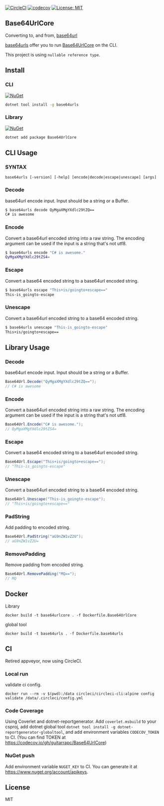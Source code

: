 [![CircleCI](https://circleci.com/gh/guitarrapc/Base64UrlCore.svg?style=svg)](https://circleci.com/gh/guitarrapc/Base64UrlCore) [![codecov](https://codecov.io/gh/guitarrapc/Base64UrlCore/branch/master/graph/badge.svg)](https://codecov.io/gh/guitarrapc/Base64UrlCore) [![License: MIT](https://img.shields.io/badge/License-MIT-blue.svg)](LICENSE) 

## Base64UrlCore 

Converting to, and from, [base64url](https://en.wikipedia.org/wiki/Base64#RFC_4648)

[base64urls](https://www.nuget.org/packages/base64urls) offer you to run [Base64UrlCore](https://www.nuget.org/packages/Base64UrlCore) on the CLI.

This project is using `nullable reference type`.

## Install

### CLI

[![NuGet](https://img.shields.io/nuget/v/base64urls.svg)](https://www.nuget.org/packages/base64urls)

```bash
dotnet tool install -g base64urls
```

### Library

[![NuGet](https://img.shields.io/nuget/v/Base64UrlCore.svg)](https://www.nuget.org/packages/Base64UrlCore)

```bash
dotnet add package Base64UrlCore
```

## CLI Usage

### SYNTAX

`base64urls [-version] [-help] [encode|decode|escape|unescape] [args]`

### Decode

base64url encode input. Input should be a string or a Buffer.

```bash
$ base64urls decode QyMgaXMgYXdlc29tZQ==
C# is awesome
```

### Encode

Convert a base64url encoded string into a raw string. The encoding argument can be used if the input is a string that's not utf8.

```bash
$ base64urls encode "C# is awesome."
QyMgaXMgYXdlc29tZS4=
```

### Escape

Convert a base64 encoded string to a base64url encoded string.

```bash
$ base64urls escape "This+is/goingto+escape=="
This-is_goingto-escape
```

### Unescape

Convert a base64url encoded string to a base64 encoded string.

```bash
$ base64urls unescape "This-is_goingto-escape"
This+is/goingto+escape==
```

## Library Usage

### Decode

base64url encode input. Input should be a string or a Buffer.

```csharp
Base64Url.Decode("QyMgaXMgYXdlc29tZQ==");
// C# is awesome
```

### Encode

Convert a base64url encoded string into a raw string. The encoding argument can be used if the input is a string that's not utf8.

```csharp
Base64Url.Encode("C# is awesome.");
// QyMgaXMgYXdlc29tZS4=
```

### Escape

Convert a base64 encoded string to a base64url encoded string.

```csharp
Base64Url.Escape("This+is/goingto+escape==");
// "This-is_goingto-escape" 
```

### Unescape

Convert a base64url encoded string to a base64 encoded string.

```csharp
Base64Url.Unescape("This-is_goingto-escape");
// "This+is/goingto+escape=="
```

### PadString

Add padding to encoded string.

```csharp
Base64Url.PadString("aG9nZW1vZ2U");
// aG9nZW1vZ2U=
```

### RemovePadding

Remove padding from encoded string.

```csharp
Base64Url.RemovePadding("MQ==");
// MQ
```

## Docker

Library

```
docker build -t base64urlcore . -f Dockerfile.Base64UrlCore
```

global tool

```
docker build -t base64urls . -f Dockerfile.base64urls
```

## CI

Retired appveyor, now using CircleCI.

### Local run

validate ci config.

```
docker run --rm -v $(pwd):/data circleci/circleci-cli:alpine config validate /data/.circleci/config.yml
```

### Code Coverage

Using Coverlet and dotnet-reportgenerator.
Add `coverlet.msbuild` to your csproj, add dotnet global tool `dotnet tool install -g dotnet-reportgenerator-globaltool`, and add environment variables `CODECOV_TOKEN` to CI. (You can find TOKEN at https://codecov.io/gh/guitarrapc/Base64UrlCore)

### NuGet push

Add environment variable `NUGET_KEY` to CI. You can generate it at https://www.nuget.org/account/apikeys.

## License

MIT
